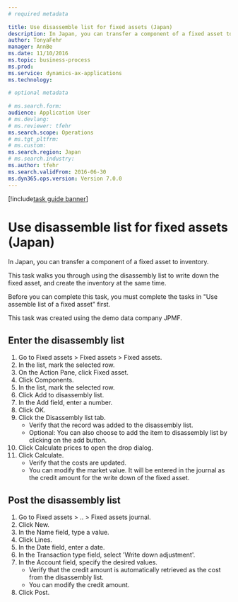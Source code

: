 ```yaml
--- 
# required metadata 
 
title: Use disassemble list for fixed assets (Japan)
description: In Japan, you can transfer a component of a fixed asset to inventory. 
author: TonyaFehr 
manager: AnnBe 
ms.date: 11/10/2016
ms.topic: business-process 
ms.prod:  
ms.service: dynamics-ax-applications 
ms.technology:  
 
# optional metadata 
 
# ms.search.form:   
audience: Application User 
# ms.devlang:  
# ms.reviewer: tfehr 
ms.search.scope: Operations 
# ms.tgt_pltfrm:  
# ms.custom:  
ms.search.region: Japan
# ms.search.industry: 
ms.author: tfehr 
ms.search.validFrom: 2016-06-30 
ms.dyn365.ops.version: Version 7.0.0 
---
```


[!include[task guide banner](../../includes/task-guide-banner.md)]

# Use disassemble list for fixed assets (Japan)

In Japan, you can transfer a component of a fixed asset to inventory. 



This task walks you through using the disassembly list to write down the fixed asset, and create the inventory at the same time.



Before you can complete this task, you must complete the tasks in "Use assemble list of a fixed asset" first. 



This task was created using the demo data company JPMF.


## Enter the disassembly list
1. Go to Fixed assets > Fixed assets > Fixed assets.
2. In the list, mark the selected row.
3. On the Action Pane, click Fixed asset.
4. Click Components.
5. In the list, mark the selected row.
6. Click Add to disassembly list.
7. In the Add field, enter a number.
8. Click OK.
9. Click the Disassembly list tab.
    * Verify that the record was added to the disassembly list.  
    * Optional: You can also choose to add the item to disassembly list by clicking on the add button.  
10. Click Calculate prices to open the drop dialog.
11. Click Calculate.
    * Verify that the costs are updated.  
    * You can modify the market value. It will be entered in the journal as the credit amount for the write down of the fixed asset.  

## Post the disassembly list
1. Go to Fixed assets > .. > Fixed assets journal.
2. Click New.
3. In the Name field, type a value.
4. Click Lines.
5. In the Date field, enter a date.
6. In the Transaction type field, select 'Write down adjustment'.
7. In the Account field, specify the desired values.
    * Verify that the credit amount is automatically retrieved as the cost from the disassembly list.  
    * You can modify the credit amount.  
8. Click Post.


